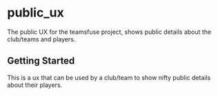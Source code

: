 # public_ux

The public UX for the teamsfuse project, shows public details about the club/teams
and players.

## Getting Started

This is a ux that can be used by a club/team to show nifty public details about their
players.
